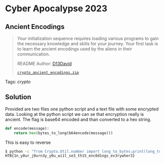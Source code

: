 # Cyber Apocalypse 2023

## Ancient Encodings

> Your initialization sequence requires loading various programs to gain the necessary knowledge and skills for your journey. Your first task is to learn the ancient encodings used by the aliens in their communication.
>
>  README Author: [D13David](https://github.com/D13David)
>
> [`crypto_ancient_encodings.zip`](crypto_ancient_encodings.zip)

Tags: _crypto_

## Solution
Provided are two files one python script and a text file with some encrypted data. Looking at the python script we can se that encryption really is ancient. The flag is base64 encoded and than converted to a hex string. 

```python
def encode(message):
    return hex(bytes_to_long(b64encode(message)))
```

This is easy to reverse
```bash
$ python -c "from Crypto.Util.number import long_to_bytes;print(long_to_bytes(0x53465243657a467558336b7764584a66616a4231636d347a655639354d48566664326b786246397a5a544e66644767784e56396c626d4d775a4446755a334e665a58597a636e6c33614756794d33303d).decode())" | base64 -d
HTB{1n_y0ur_j0urn3y_y0u_wi1l_se3_th15_enc0d1ngs_ev3rywher3}
```
